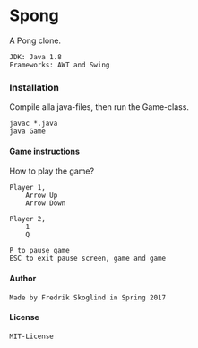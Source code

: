# Spong
A Pong clone.

    JDK: Java 1.8
    Frameworks: AWT and Swing

### Installation
Compile alla java-files, then run the Game-class.

    javac *.java
    java Game
    
#### Game instructions
How to play the game?

    Player 1,
        Arrow Up
        Arrow Down
        
    Player 2,
        1
        Q
        
    P to pause game
    ESC to exit pause screen, game and game
    
#### Author

    Made by Fredrik Skoglind in Spring 2017
    
#### License

    MIT-License    
    

